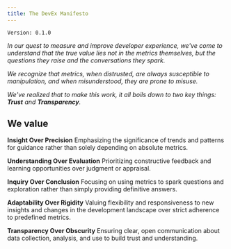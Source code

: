 ```yaml
---
title: The DevEx Manifesto
---
```


`Version: 0.1.0`

_In our quest to measure and improve developer experience, we've come to understand that the true value lies not in the metrics themselves, but the questions they raise and the conversations they spark._

_We recognize that metrics, when distrusted, are always susceptible to manipulation, and when misunderstood, they are prone to misuse._

_We've realized that to make this work, it all boils down to two key things: **Trust** and **Transparency**._

## We value

**Insight Over Precision** Emphasizing the significance of trends and patterns for guidance rather than solely depending on absolute metrics.

**Understanding Over Evaluation** Prioritizing constructive feedback and learning opportunities over judgment or appraisal.

**Inquiry Over Conclusion** Focusing on using metrics to spark questions and exploration rather than simply providing definitive answers.

**Adaptability Over Rigidity** Valuing flexibility and responsiveness to new insights and changes in the development landscape over strict adherence to predefined metrics.

**Transparency Over Obscurity** Ensuring clear, open communication about data collection, analysis, and use to build trust and understanding.
